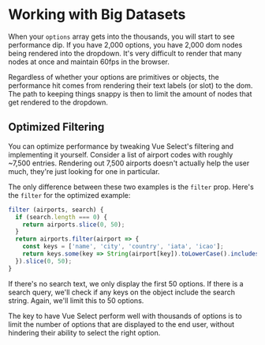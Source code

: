 # Working with Big Datasets

When your `options` array gets into the thousands, you will start to see performance dip. If you 
have 2,000 options, you have 2,000 dom nodes being rendered into the dropdown. It's very difficult
to render that many nodes at once and maintain 60fps in the browser. 

Regardless of whether your options are primitives or objects, the performance hit comes from 
rendering their text labels (or slot) to the dom. The path to keeping things snappy is then to limit
the amount of nodes that get rendered to the dropdown. 

## Optimized Filtering

You can optimize performance by tweaking Vue Select's filtering and implementing it yourself. 
Consider a list of airport codes with roughly ~7,500 entries. Rendering out 7,500 airports doesn't 
actually help the user much, they're just looking for one in particular.

<AirportCodes />

The only difference between these two examples is the `filter` prop. Here's the `filter` for the
optimized example:

```js
filter (airports, search) {
  if (search.length === 0) {
    return airports.slice(0, 50);
  }
  return airports.filter(airport => {
    const keys = ['name', 'city', 'country', 'iata', 'icao'];
    return keys.some(key => String(airport[key]).toLowerCase().includes(search.toLowerCase()))
  }).slice(0, 50);
}
```  

If there's no search text, we only display the first 50 options. If there is a search query, we'll
check if any keys on the object include the search string. Again, we'll limit this to 50 options. 

The key to have Vue Select perform well with thousands of options is to limit the number of options
that are displayed to the end user, without hindering their ability to select the right option.
